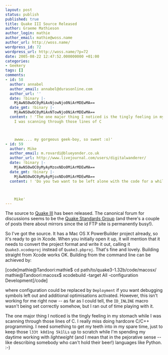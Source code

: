 ```yaml
---
layout: post
status: publish
published: true
title: Quake III Source Released
author: Graeme Mathieson
author_login: mathie
author_email: mathie@woss.name
author_url: http://woss.name/
wordpress_id: 72
wordpress_url: http://woss.name/?p=72
date: 2005-08-22 12:47:52.000000000 +01:00
categories:
- Geekery
tags: []
comments:
- id: 58
  author: annabel
  author_email: annabel@durasonline.com
  author_url: ''
  date: !binary |-
    MjAwNS0wOC0yMiAxNjowNjo0NiArMDEwMA==
  date_gmt: !binary |-
    MjAwNS0wOC0yMiAxNTowNjo0NiArMDEwMA==
  content: ! 'The one major thing I noticed is the tingly feeling in my stomach while
    I was scanning through those lines of C



    awww.... my gorgeous geek-boy, so sweet :o)'
- id: 59
  author: Mike
  author_email: m.rovardi@blueyonder.co.uk
  author_url: http://www.livejournal.com/users/digitalwanderer/
  date: !binary |-
    MjAwNS0wOC0yMyAyMzoxNDo0MiArMDEwMA==
  date_gmt: !binary |-
    MjAwNS0wOC0yMyAyMjoxNDo0MiArMDEwMA==
  content: ! 'Do you two want to be left alone with the code for a while...?  :-)



    Mike'
---
```

The source to <a href="http://www.idsoftware.com/games/quake/quake3-arena/" title="id Software: Quake III Arena">Quake III</a> has been released.  The canonical forum for discussions seems to be the <a href="http://www.quakesrc.org/forums/viewforum.php?f=20">Quake Standards Group</a> (and there's a couple of posts there about mirrors since the id FTP site is permanently busy!).

So I've got the source.  It has a Mac OS X PowerBuilder project already, so it's ready to go in Xcode.  When you initially open it up, it will mention that it needs to convert the project format and write it out, calling it <code>Quake3.xcodeproj</code> instead of <code>Quake3.pbproj</code>.  That's fine and lovely.  Building straight from Xcode works OK.  Building from the command line can be achieved by:

[code]mathie@Tandoori:mathie$ cd path/to/quake3-1.32b/code/macosx/
mathie@Tandoori:macosx$ xcodebuild -target All -configuration Development[/code]

where configuration could be replaced by <code>Deployment</code> if you want debugging symbols left out and additional optimisations activated.  However, this isn't working for me right now -- as far as I could tell, the <code>ID_INLINE</code> macro wasn't being set correctly somehow, but I ran out of time playing with it.

The one major thing I noticed is the tingly feeling in my stomach while I was scanning through those lines of C.  I really miss doing hardcore C/C++ programming.  I need something to get my teeth into in my spare time, just to keep those <code>l33t k0d1ng 5k1lLs</code> up to scratch while I'm spending my daytime working with <em>lightweight</em> (and I mean that in the pejorative sense -- like describing somebody who can't hold their beer!) languages like Python. :-)
